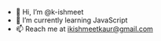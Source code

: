 - 👋 Hi, I’m @k-ishmeet
- 🌱 I’m currently learning JavaScript
- 📫 Reach me at ikishmeetkaur@gmail.com

<!---
k-ishmeet/k-ishmeet is a ✨ special ✨ repository because its `README.md` (this file) appears on your GitHub profile.
You can click the Preview link to take a look at your changes.
--->
